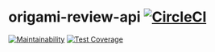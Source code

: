 # origami-review-api [![CircleCI](https://circleci.com/gh/origamiMP/origami-review-api/tree/master.svg?style=svg)](https://circleci.com/gh/origamiMP/origami-review-api/tree/master)

[![Maintainability](https://api.codeclimate.com/v1/badges/86606be229e25b21b98e/maintainability)](https://codeclimate.com/github/origamiMP/origami-review-api/maintainability) [![Test Coverage](https://api.codeclimate.com/v1/badges/86606be229e25b21b98e/test_coverage)](https://codeclimate.com/github/origamiMP/origami-review-api/test_coverage)
